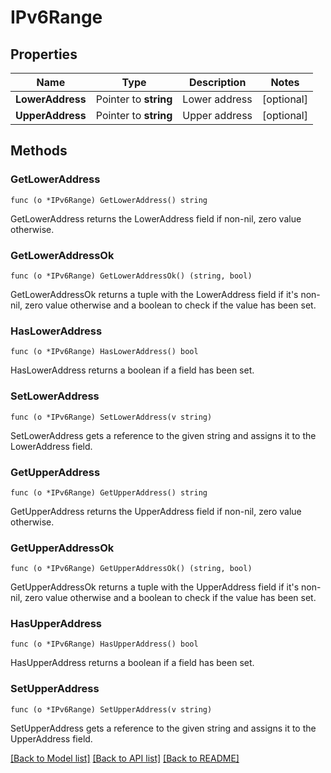 # IPv6Range

## Properties

Name | Type | Description | Notes
------------ | ------------- | ------------- | -------------
**LowerAddress** | Pointer to **string** | Lower address | [optional] 
**UpperAddress** | Pointer to **string** | Upper address | [optional] 

## Methods

### GetLowerAddress

`func (o *IPv6Range) GetLowerAddress() string`

GetLowerAddress returns the LowerAddress field if non-nil, zero value otherwise.

### GetLowerAddressOk

`func (o *IPv6Range) GetLowerAddressOk() (string, bool)`

GetLowerAddressOk returns a tuple with the LowerAddress field if it's non-nil, zero value otherwise
and a boolean to check if the value has been set.

### HasLowerAddress

`func (o *IPv6Range) HasLowerAddress() bool`

HasLowerAddress returns a boolean if a field has been set.

### SetLowerAddress

`func (o *IPv6Range) SetLowerAddress(v string)`

SetLowerAddress gets a reference to the given string and assigns it to the LowerAddress field.

### GetUpperAddress

`func (o *IPv6Range) GetUpperAddress() string`

GetUpperAddress returns the UpperAddress field if non-nil, zero value otherwise.

### GetUpperAddressOk

`func (o *IPv6Range) GetUpperAddressOk() (string, bool)`

GetUpperAddressOk returns a tuple with the UpperAddress field if it's non-nil, zero value otherwise
and a boolean to check if the value has been set.

### HasUpperAddress

`func (o *IPv6Range) HasUpperAddress() bool`

HasUpperAddress returns a boolean if a field has been set.

### SetUpperAddress

`func (o *IPv6Range) SetUpperAddress(v string)`

SetUpperAddress gets a reference to the given string and assigns it to the UpperAddress field.


[[Back to Model list]](../README.md#documentation-for-models) [[Back to API list]](../README.md#documentation-for-api-endpoints) [[Back to README]](../README.md)


